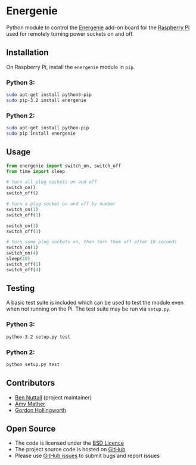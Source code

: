 # Energenie

Python module to control the [Energenie](https://energenie4u.co.uk/) add-on board for the [Raspberry Pi](http://www.raspberrypi.org/) used for remotely turning power sockets on and off.

## Installation

On Raspberry Pi, install the `energenie` module in `pip`.

### Python 3:

```bash
sudo apt-get install python3-pip
sudo pip-3.2 install energenie
```

### Python 2:

```bash
sudo apt-get install python-pip
sudo pip install energenie
```

## Usage

```python
from energenie import switch_on, switch_off
from time import sleep

# turn all plug sockets on and off
switch_on()
switch_off()

# turn a plug socket on and off by number
switch_on(1)
switch_off(1)

switch_on(3)
switch_off(3)

# turn some plug sockets on, then turn them off after 10 seconds
switch_on(1)
switch_on(4)
sleep(10)
switch_off(1)
switch_off(4)
```

## Testing

A basic test suite is included which can be used to test the module even when
not running on the Pi. The test suite may be run via ``setup.py``.

### Python 3:

```bash
python-3.2 setup.py test
```

### Python 2:

```bash
python setup.py test
```

## Contributors

- [Ben Nuttall](https://github.com/bennuttall) (project maintainer)
- [Amy Mather](https://github.com/minigirlgeek)
- [Gordon Hollingworth](https://github.com/ghollingworth)

## Open Source

- The code is licensed under the [BSD Licence](http://opensource.org/licenses/BSD-3-Clause)
- The project source code is hosted on [GitHub](https://github.com/bennuttall/energenie)
- Please use [GitHub issues](https://github.com/bennuttall/energenie) to submit bugs and report issues
